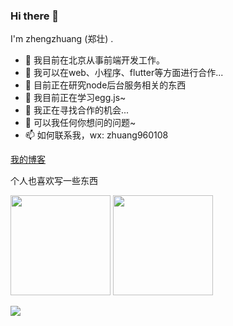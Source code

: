 ### Hi there 👋

I'm zhengzhuang (郑壮) .

- 🍒 我目前在北京从事前端开发工作。
- 📍 我可以在web、小程序、flutter等方面进行合作...
- 🔭 目前正在研究node后台服务相关的东西
- 🌱 我目前正在学习egg.js~
- 👯 我正在寻找合作的机会...
- 💬 可以我任何你想问的问题~
- 📫 如何联系我，wx: zhuang960108

<a href='https://blog-notion-liard.vercel.app' target='_blank'>我的博客</a>

个人也喜欢写一些东西


<p float="left">
  <img src="https://github-readme-stats.vercel.app/api?username=zhengzhuang96&show_icons=true&theme=radical" height="160" />
  <img src="https://github-readme-stats.vercel.app/api/top-langs/?username=zhengzhuang96&layout=compact&theme=radical" height="160" />
</p>

![](https://profile-counter.glitch.me/zhengzhuang96/count.svg)

<!--
**zhengzhuang96/zhengzhuang96** is a ✨ _special_ ✨ repository because its `README.md` (this file) appears on your GitHub profile.

Here are some ideas to get you started:

- 🔭 I’m currently working on ...
- 🌱 I’m currently learning ...
- 👯 I’m looking to collaborate on ...
- 🤔 I’m looking for help with ...
- 💬 Ask me about ...
- 📫 How to reach me: ...
- 😄 Pronouns: ...
- ⚡ Fun fact: ...
-->
